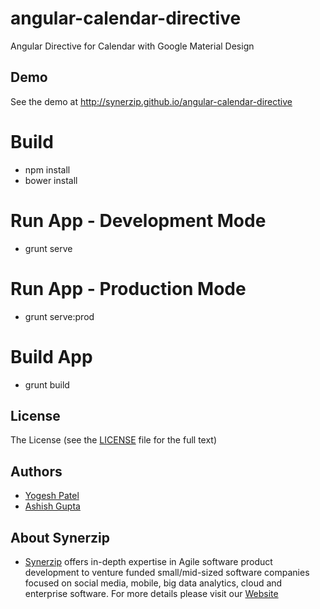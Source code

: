 # angular-calendar-directive
Angular Directive for Calendar with Google Material Design

## Demo

See the demo at http://synerzip.github.io/angular-calendar-directive

# Build 
- npm install 
- bower install

# Run App - Development Mode
- grunt serve

# Run App - Production Mode
- grunt serve:prod

# Build App
- grunt build

## License

The License (see the [LICENSE](https://github.com/Synerzip/angular-calendar-directive/blob/master/LICENSE) file for the full text)

## Authors

- [Yogesh Patel](https://in.linkedin.com/pub/yogesh-patel/6/802/96a)
- [Ashish Gupta](https://in.linkedin.com/in/ashishgupta1989)

## About Synerzip

- [Synerzip](http://synerzip.com) offers in-depth expertise in Agile software product development to venture funded small/mid-sized software companies focused on social media, mobile, big data analytics, cloud and enterprise software. For more details please visit our [Website](http://synerzip.com)